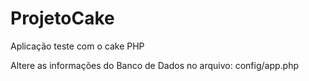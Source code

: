 # ProjetoCake
Aplicação teste com o cake PHP

Altere as informações do Banco de Dados no arquivo: config/app.php
